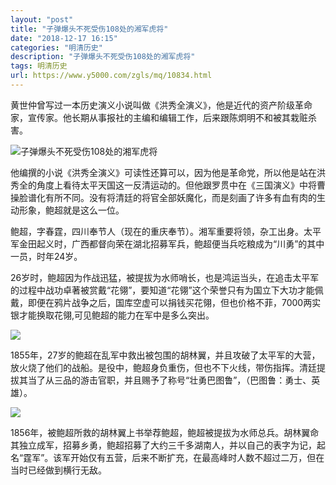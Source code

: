 ```yaml
---
layout: "post"
title: "子弹爆头不死受伤108处的湘军虎将"
date: "2018-12-17 16:15"
categories: "明清历史"
description: "子弹爆头不死受伤108处的湘军虎将"
tags: 明清历史
url: https://www.y5000.com/zgls/mq/10834.html
---
```






黄世仲曾写过一本历史演义小说叫做《洪秀全演义》，他是近代的资产阶级革命家，宣传家。他长期从事报社的主编和编辑工作，后来跟陈炯明不和被其栽赃杀害。

![子弹爆头不死受伤108处的湘军虎将](/uploads/allimg/170116/6-1F116131404Q0.JPG)

他编撰的小说《洪秀全演义》可读性还算可以，因为他是革命党，所以他是站在洪秀全的角度上看待太平天国这一反清运动的。但他跟罗贯中在《三国演义》中将曹操脸谱化有所不同。没有将清廷的将官全部妖魔化，而是刻画了许多有血有肉的生动形象，鲍超就是这么一位。

鲍超，字春霆，四川奉节人（现在的重庆奉节）。湘军重要将领，杂工出身。太平军金田起义时，广西都督向荣在湖北招募军兵，鲍超便当兵吃粮成为“川勇”的其中一员，时年24岁。

26岁时，鲍超因为作战迅猛，被提拔为水师哨长，也是鸿运当头，在追击太平军的过程中战功卓著被赏戴“花翎”，要知道“花翎”这个荣誉只有为国立下大功才能佩戴，即便在鸦片战争之后，国库空虚可以捐钱买花翎，但也价格不菲，7000两实银才能换取花翎,可见鲍超的能力在军中是多么突出。

![](https://img.y5000.com/uploads/allimg/170116/1155205A8-2.jpg)

1855年，27岁的鲍超在乱军中救出被包围的胡林翼，并且攻破了太平军的大营，放火烧了他们的战船。是役中，鲍超身负重伤，但也不下火线，带伤指挥。清廷提拔其当了从三品的游击官职，并且赐予了称号“壮勇巴图鲁”，（巴图鲁：勇士、英雄）。

![](https://img.y5000.com/uploads/allimg/170116/1155202946-3.jpg)

1856年，被鲍超所救的胡林翼上书举荐鲍超，鲍超被提拔为水师总兵。胡林翼命其独立成军，招募乡勇，鲍超招募了大约三千多湖南人，并以自己的表字为记，起名“霆军”。该军开始仅有五营，后来不断扩充，在最高峰时人数不超过二万，但在当时已经做到横行无敌。

